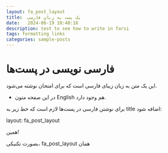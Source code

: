 ```yaml
---
layout: fa_post_layout
title:  یک پست به زبان فارسی
date:   2024-06-19 10:40:16
description: test to see how to write in farsi
tags: formatting links
categories: sample-posts
---
```


# ‌فارسی نویسی در پست‌ها

این یک متن به زبان زیبای فارسی است که برای امتحان نوشته می‌شود. 
- در این صفحه متون English هم وجود دارد.

برای نوشتن فارسی در پست‌ها لازم است که خط زیر به title اضافه شود:

layout: fa_post_layout

همین!

بصورت تکنیکی، fa_post_layout همان 